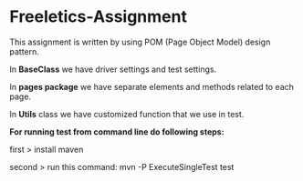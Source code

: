 # Freeletics-Assignment

This assignment is written by using POM (Page Object Model) design pattern.

In **BaseClass** we have driver settings and test settings.

In **pages package** we have separate elements and methods related to each page.

In **Utils** class we have customized function that we use in test.

**For running test from command line do following steps:**

first > install maven

second > run this command: mvn -P ExecuteSingleTest test

